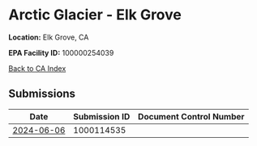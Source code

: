 # Arctic Glacier - Elk Grove

**Location:** Elk Grove, CA

**EPA Facility ID:** 100000254039

[Back to CA Index](../../index.md)

## Submissions

| Date | Submission ID | Document Control Number |
|------|--------------|-------------------------|
| [2024-06-06](submissions/1000114535.md) | 1000114535 |  |
